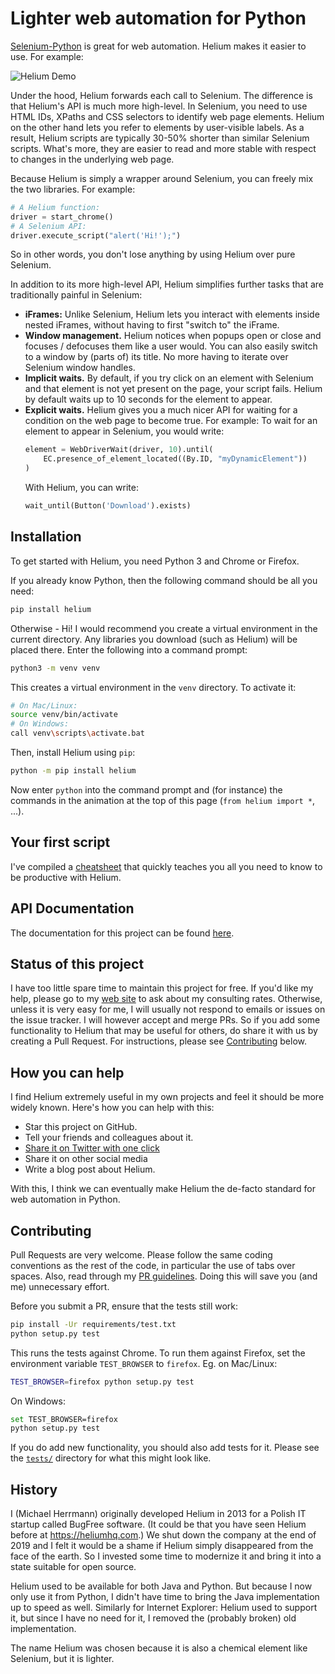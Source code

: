 # Lighter web automation for Python

[Selenium-Python](https://www.selenium.dev/documentation/) is great for web
automation. Helium makes it easier to use. For example:

![Helium Demo](docs/helium-demo.gif)

Under the hood, Helium forwards each call to Selenium. The difference is that
Helium's API is much more high-level. In Selenium, you need to use HTML IDs,
XPaths and CSS selectors to identify web page elements. Helium on the other hand
lets you refer to elements by user-visible labels. As a result, Helium scripts
are typically 30-50% shorter than similar Selenium scripts. What's more, they
are easier to read and more stable with respect to changes in the underlying web
page.

Because Helium is simply a wrapper around Selenium, you can freely mix the two
libraries. For example:

```python
# A Helium function:
driver = start_chrome()
# A Selenium API:
driver.execute_script("alert('Hi!');")
```

So in other words, you don't lose anything by using Helium over pure Selenium.

In addition to its more high-level API, Helium simplifies further tasks that are
traditionally painful in Selenium:

- **iFrames:** Unlike Selenium, Helium lets you interact with elements inside
  nested iFrames, without having to first "switch to" the iFrame.
- **Window management.** Helium notices when popups open or close and focuses /
  defocuses them like a user would. You can also easily switch to a window by
  (parts of) its title. No more having to iterate over Selenium window handles.
- **Implicit waits.** By default, if you try click on an element with Selenium
  and that element is not yet present on the page, your script fails. Helium by
  default waits up to 10 seconds for the element to appear.
- **Explicit waits.** Helium gives you a much nicer API for waiting for a
  condition on the web page to become true. For example: To wait for an element
  to appear in Selenium, you would write:
  ```python
  element = WebDriverWait(driver, 10).until(
      EC.presence_of_element_located((By.ID, "myDynamicElement"))
  )
  ```
  With Helium, you can write:
  ```python
  wait_until(Button('Download').exists)
  ```

## Installation

To get started with Helium, you need Python 3 and Chrome or Firefox.

If you already know Python, then the following command should be all you need:

```bash
pip install helium
```

Otherwise - Hi! I would recommend you create a virtual environment in the
current directory. Any libraries you download (such as Helium) will be placed
there. Enter the following into a command prompt:

```bash
python3 -m venv venv
```

This creates a virtual environment in the `venv` directory. To activate it:

```bash
# On Mac/Linux:
source venv/bin/activate
# On Windows:
call venv\scripts\activate.bat
```

Then, install Helium using `pip`:

```bash
python -m pip install helium
```

Now enter `python` into the command prompt and (for instance) the commands in
the animation at the top of this page (`from helium import *`, ...).

## Your first script

I've compiled a [cheatsheet](docs/cheatsheet.md) that quickly teaches you all
you need to know to be productive with Helium.

## API Documentation

The documentation for this project can be found
[here](https://helium.readthedocs.io/en/latest/).

## Status of this project

I have too little spare time to maintain this project for free. If you'd like
my help, please go to my [web site](http://herrmann.io) to ask about my
consulting rates. Otherwise, unless it is very easy for me, I will usually not
respond to emails or issues on the issue tracker. I will however accept and
merge PRs. So if you add some functionality to Helium that may be useful for
others, do share it with us by creating a Pull Request. For instructions, please
see [Contributing](#Contributing) below.

## How you can help

I find Helium extremely useful in my own projects and feel it should be more
widely known. Here's how you can help with this:

- Star this project on GitHub.
- Tell your friends and colleagues about it.
- [Share it on Twitter with one click](https://twitter.com/intent/tweet?text=I%20find%20Helium%20very%20useful%20for%20web%20automation%20with%20Python%3A%20https%3A//github.com/mherrmann/helium)
- Share it on other social media
- Write a blog post about Helium.

With this, I think we can eventually make Helium the de-facto standard for web
automation in Python.

## Contributing

Pull Requests are very welcome. Please follow the same coding conventions as the
rest of the code, in particular the use of tabs over spaces. Also, read through my
[PR guidelines](https://gist.github.com/mherrmann/5ce21814789152c17abd91c0b3eaadca).
Doing this will save you (and me) unnecessary effort.

Before you submit a PR, ensure that the tests still work:

```bash
pip install -Ur requirements/test.txt
python setup.py test
```

This runs the tests against Chrome. To run them against Firefox, set the
environment variable `TEST_BROWSER` to `firefox`. Eg. on Mac/Linux:

```bash
TEST_BROWSER=firefox python setup.py test
```

On Windows:

```bash
set TEST_BROWSER=firefox
python setup.py test
```

If you do add new functionality, you should also add tests for it. Please see
the [`tests/`](tests) directory for what this might look like.

## History

I (Michael Herrmann) originally developed Helium in 2013 for a Polish IT startup
called BugFree software. (It could be that you have seen Helium before at
https://heliumhq.com.) We shut down the company at the end of 2019 and I felt it
would be a shame if Helium simply disappeared from the face of the earth. So I
invested some time to modernize it and bring it into a state suitable for open
source.

Helium used to be available for both Java and Python. But because I now only
use it from Python, I didn't have time to bring the Java implementation up to
speed as well. Similarly for Internet Explorer: Helium used to support it, but
since I have no need for it, I removed the (probably broken) old implementation.

The name Helium was chosen because it is also a chemical element like Selenium,
but it is lighter.
